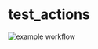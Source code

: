 # test_actions

![example workflow](https://github.com/azheval/test_actions/.github/workflows/ci.yml/badge.svg)
